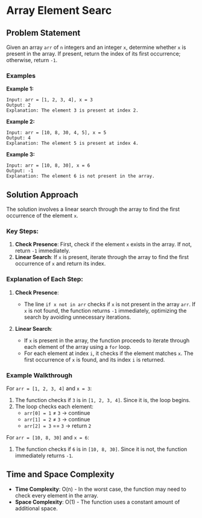 # Array Element Searc

## Problem Statement

Given an array `arr` of `n` integers and an integer `x`, determine whether `x` is present in the array. If present, return the index of its first occurrence; otherwise, return `-1`.

### Examples

**Example 1:**
```
Input: arr = [1, 2, 3, 4], x = 3
Output: 2
Explanation: The element 3 is present at index 2.
```

**Example 2:**
```
Input: arr = [10, 8, 30, 4, 5], x = 5
Output: 4
Explanation: The element 5 is present at index 4.
```

**Example 3:**
```
Input: arr = [10, 8, 30], x = 6
Output: -1
Explanation: The element 6 is not present in the array.
```

## Solution Approach

The solution involves a linear search through the array to find the first occurrence of the element `x`.

### Key Steps:

1. **Check Presence**: First, check if the element `x` exists in the array. If not, return `-1` immediately.
2. **Linear Search**: If `x` is present, iterate through the array to find the first occurrence of `x` and return its index.

### Explanation of Each Step:

1. **Check Presence**:
   - The line `if x not in arr` checks if `x` is not present in the array `arr`. If `x` is not found, the function returns `-1` immediately, optimizing the search by avoiding unnecessary iterations.

2. **Linear Search**:
   - If `x` is present in the array, the function proceeds to iterate through each element of the array using a `for` loop.
   - For each element at index `i`, it checks if the element matches `x`. The first occurrence of `x` is found, and its index `i` is returned.

### Example Walkthrough

For `arr = [1, 2, 3, 4]` and `x = 3`:
1. The function checks if `3` is in `[1, 2, 3, 4]`. Since it is, the loop begins.
2. The loop checks each element:
   - `arr[0] = 1` ≠ `3` → continue
   - `arr[1] = 2` ≠ `3` → continue
   - `arr[2] = 3` == `3` → return `2`

For `arr = [10, 8, 30]` and `x = 6`:
1. The function checks if `6` is in `[10, 8, 30]`. Since it is not, the function immediately returns `-1`.

## Time and Space Complexity

- **Time Complexity**: O(n) - In the worst case, the function may need to check every element in the array.
- **Space Complexity**: O(1) - The function uses a constant amount of additional space.
